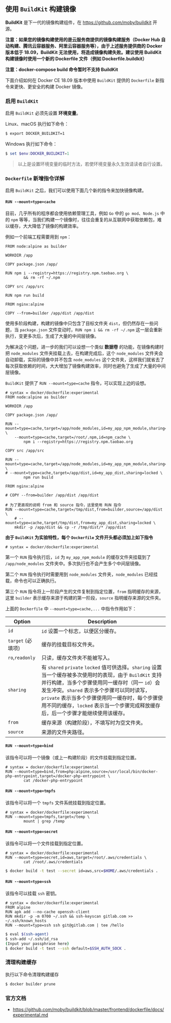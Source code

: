 ## 使用 `BuildKit` 构建镜像

**BuildKit** 是下一代的镜像构建组件，在 https://github.com/moby/buildkit 开源。

**注意：如果您的镜像构建使用的是云服务商提供的镜像构建服务（Docker Hub 自动构建、腾讯云容器服务、阿里云容器服务等），由于上述服务提供商的 Docker 版本低于 18.09，BuildKit 无法使用，将造成镜像构建失败。建议使用 BuildKit 构建镜像时使用一个新的 Dockerfile 文件（例如 Dockerfile.buildkit）**

**注意：docker-compose build 命令暂时不支持 BuildKit**

下面介绍如何在 Docker CE 18.09 版本中使用 `BuildKit` 提供的 `Dockerfile` 新指令来更快、更安全的构建 Docker 镜像。

### 启用 `BuildKit`

启用 `BuildKit` 必须先设置 **环境变量**。

Linux、macOS 执行如下命令：

```bash
$ export DOCKER_BUILDKIT=1
```

Windows 执行如下命令：

```powershell
$ set $env:DOCKER_BUILDKIT=1
```

> 以上是设置环境变量的临时方法，若使环境变量永久生效请读者自行设置。

### `Dockerfile` 新增指令详解

启用 `BuildKit` 之后，我们可以使用下面几个新的指令来加快镜像构建。

#### `RUN --mount=type=cache`

目前，几乎所有的程序都会使用依赖管理工具，例如 `Go` 中的 `go mod`、`Node.js` 中的 `npm` 等等，当我们构建一个镜像时，往往会重复的从互联网中获取依赖包，难以缓存，大大降低了镜像的构建效率。

例如一个前端工程需要用到 `npm`：

```docker
FROM node:alpine as builder

WORKDIR /app

COPY package.json /app/

RUN npm i --registry=https://registry.npm.taobao.org \
        && rm -rf ~/.npm

COPY src /app/src

RUN npm run build

FROM nginx:alpine

COPY --from=builder /app/dist /app/dist
```

使用多阶段构建，构建的镜像中只包含了目标文件夹 `dist`，但仍然存在一些问题，当 `package.json` 文件变动时，`RUN npm i && rm -rf ~/.npm` 这一层会重新执行，变更多次后，生成了大量的中间层镜像。

为解决这个问题，进一步的我们可以设想一个类似 **数据卷** 的功能，在镜像构建时把 `node_modules` 文件夹挂载上去，在构建完成后，这个 `node_modules` 文件夹会自动卸载，实际的镜像中并不包含 `node_modules` 这个文件夹，这样我们就省去了每次获取依赖的时间，大大增加了镜像构建效率，同时也避免了生成了大量的中间层镜像。

`BuildKit` 提供了 `RUN --mount=type=cache` 指令，可以实现上边的设想。

```docker
# syntax = docker/dockerfile:experimental
FROM node:alpine as builder

WORKDIR /app

COPY package.json /app/

RUN --mount=type=cache,target=/app/node_modules,id=my_app_npm_module,sharing=locked \
    --mount=type=cache,target=/root/.npm,id=npm_cache \
        npm i --registry=https://registry.npm.taobao.org

COPY src /app/src

RUN --mount=type=cache,target=/app/node_modules,id=my_app_npm_module,sharing=locked \
# --mount=type=cache,target=/app/dist,id=my_app_dist,sharing=locked \
        npm run build

FROM nginx:alpine

# COPY --from=builder /app/dist /app/dist

# 为了更直观的说明 from 和 source 指令，这里使用 RUN 指令
RUN --mount=type=cache,target=/tmp/dist,from=builder,source=/app/dist \
    # --mount=type=cache,target/tmp/dist,from=my_app_dist,sharing=locked \
    mkdir -p /app/dist && cp -r /tmp/dist/* /app/dist
```

**由于 `BuildKit` 为实验特性，每个 `Dockerfile` 文件开头都必须加上如下指令**

```docker
# syntax = docker/dockerfile:experimental
```

第一个 `RUN` 指令执行后，`id` 为 `my_app_npm_module` 的缓存文件夹挂载到了 `/app/node_modules` 文件夹中。多次执行也不会产生多个中间层镜像。

第二个 `RUN` 指令执行时需要用到 `node_modules` 文件夹，`node_modules` 已经挂载，命令也可以正确执行。

第三个 `RUN` 指令将上一阶段产生的文件复制到指定位置，`from` 指明缓存的来源，这里 `builder` 表示缓存来源于构建的第一阶段，`source` 指明缓存来源的文件夹。

上面的 `Dockerfile` 中 `--mount=type=cache,...` 中指令作用如下：

|Option               |Description|
|---------------------|-----------|
|`id`                 | `id` 设置一个标志，以便区分缓存。|
|`target` (必填项)     | 缓存的挂载目标文件夹。|
|`ro`,`readonly`      | 只读，缓存文件夹不能被写入。 |
|`sharing`            | 有 `shared` `private` `locked` 值可供选择。`sharing` 设置当一个缓存被多次使用时的表现，由于 `BuildKit` 支持并行构建，当多个步骤使用同一缓存时（同一 `id`）会发生冲突。`shared` 表示多个步骤可以同时读写，`private` 表示当多个步骤使用同一缓存时，每个步骤使用不同的缓存，`locked` 表示当一个步骤完成释放缓存后，后一个步骤才能继续使用该缓存。|
|`from`               | 缓存来源（构建阶段），不填写时为空文件夹。|
|`source`             | 来源的文件夹路径。|

#### `RUN --mount=type=bind`

该指令可以将一个镜像（或上一构建阶段）的文件挂载到指定位置。

```docker
# syntax = docker/dockerfile:experimental
RUN --mount=type=bind,from=php:alpine,source=/usr/local/bin/docker-php-entrypoint,target=/docker-php-entrypoint \
        cat /docker-php-entrypoint
```

#### `RUN --mount=type=tmpfs`

该指令可以将一个 `tmpfs` 文件系统挂载到指定位置。

```docker
# syntax = docker/dockerfile:experimental
RUN --mount=type=tmpfs,target=/temp \
        mount | grep /temp
```

#### `RUN --mount=type=secret`

该指令可以将一个文件挂载到指定位置。

```docker
# syntax = docker/dockerfile:experimental
RUN --mount=type=secret,id=aws,target=/root/.aws/credentials \
        cat /root/.aws/credentials
```

```bash
$ docker build -t test --secret id=aws,src=$HOME/.aws/credentials .
```

#### `RUN --mount=type=ssh`

该指令可以挂载 `ssh` 密钥。

```docker
# syntax = docker/dockerfile:experimental
FROM alpine
RUN apk add --no-cache openssh-client
RUN mkdir -p -m 0700 ~/.ssh && ssh-keyscan gitlab.com >> ~/.ssh/known_hosts
RUN --mount=type=ssh ssh git@gitlab.com | tee /hello
```

```bash
$ eval $(ssh-agent)
$ ssh-add ~/.ssh/id_rsa
(Input your passphrase here)
$ docker build -t test --ssh default=$SSH_AUTH_SOCK .
```

### 清理构建缓存

执行以下命令清理构建缓存

```bash
$ docker builder prune
```

### 官方文档

* https://github.com/moby/buildkit/blob/master/frontend/dockerfile/docs/experimental.md
